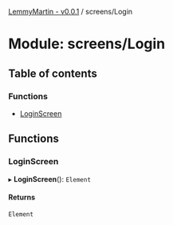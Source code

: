 [LemmyMartin - v0.0.1](../README.md) / screens/Login

# Module: screens/Login

## Table of contents

### Functions

- [LoginScreen](screens_Login.md#loginscreen)

## Functions

### LoginScreen

▸ **LoginScreen**(): `Element`

#### Returns

`Element`
